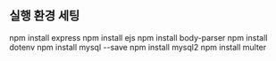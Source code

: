 ## 실행 환경 세팅
npm install express
npm install ejs
npm install body-parser 
npm install dotenv
npm install mysql --save
npm install mysql2
npm install multer 